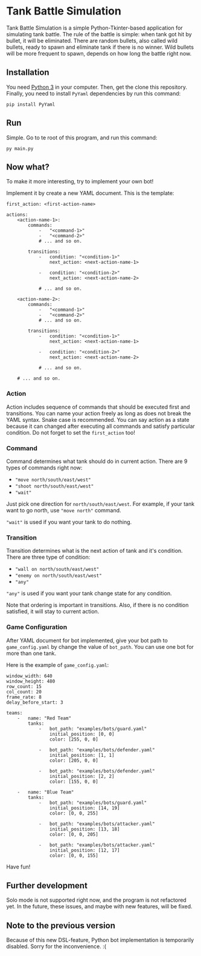 # Tank Battle Simulation

Tank Battle Simulation is a simple Python-Tkinter-based application for simulating tank battle. The rule of the battle is simple: when tank got hit by bullet, it will be eliminated. There are random bullets, also called wild bullets, ready to spawn and eliminate tank if there is no winner. Wild bullets will be more frequent to spawn, depends on how long the battle right now.


## Installation
You need [Python 3](https://www.python.org/downloads/) in your computer. Then, get the clone this repository.
Finally, you need to install `PyYaml` dependencies by run this command:

```
pip install PyYaml
```

## Run
Simple. Go to te root of this program, and run this command:

```
py main.py
```

## Now what?
To make it more interesting, try to implement your own bot! 

Implement it by create a new YAML document. This is the template:
```
first_action: <first-action-name>

actions:
    <action-name-1>:
        commands:
            -   "<command-1>"
            -   "<command-2>"
            # ... and so on.
            
        transitions:
            -   condition: "<condition-1>"
                next_action: <next-action-name-1>
                
            -   condition: "<condition-2>"
                next_action: <next-action-name-2>
                
            # ... and so on.
    
    <action-name-2>:
        commands:
            -   "<command-1>"
            -   "<command-2>"
            # ... and so on.
            
        transitions:
            -   condition: "<condition-1>"
                next_action: <next-action-name-1>
                
            -   condition: "<condition-2>"
                next_action: <next-action-name-2>
                
            # ... and so on.
            
    # ... and so on.
```

### Action
Action includes sequence of commands that should be executed first and transitions. You can name your action freely as long as does not break the YAML syntax. Snake case is recommended. You can say action as a state because it can changed after executing all commands and satisfy particular condition. Do not forget to set the `first_action` too!

### Command
Command determines what tank should do in current action. There are 9 types of commands right now:
- `"move north/south/east/west"`
- `"shoot north/south/east/west"`
- `"wait"`

Just pick one direction for `north/south/east/west`. For example, if your tank want to go north, use `"move north"` command.

`"wait"` is used if you want your tank to do nothing.

### Transition
Transition determines what is the next action of tank and it's condition. There are three type of condition:
- `"wall on north/south/east/west"`
- `"enemy on north/south/east/west"`
- `"any"`

`"any"` is used if you want your tank change state for any condition.

Note that ordering is important in transitions. Also, if there is no condition satisfied, it will stay to current action.

### Game Configuration
After YAML document for bot implemented, give your bot path to `game_config.yaml` by change the value of `bot_path`. You can use one bot for more than one tank.

Here is the example of `game_config.yaml`:
```
window_width: 640
window_height: 480
row_count: 15
col_count: 20
frame_rate: 8
delay_before_start: 3

teams:
    -   name: "Red Team"
        tanks:
            -   bot_path: "examples/bots/guard.yaml"
                initial_position: [0, 0]
                color: [255, 0, 0]
                
            -   bot_path: "examples/bots/defender.yaml"
                initial_position: [1, 1]
                color: [205, 0, 0]
                
            -   bot_path: "examples/bots/defender.yaml"
                initial_position: [2, 2]
                color: [155, 0, 0]
                
    -   name: "Blue Team"
        tanks:
            -   bot_path: "examples/bots/guard.yaml"
                initial_position: [14, 19]
                color: [0, 0, 255]
                
            -   bot_path: "examples/bots/attacker.yaml"
                initial_position: [13, 18]
                color: [0, 0, 205]
                
            -   bot_path: "examples/bots/attacker.yaml"
                initial_position: [12, 17]
                color: [0, 0, 155]
```


Have fun!

## Further development
Solo mode is not supported right now, and the program is not refactored yet. In the future, these issues, and maybe with new features, will be fixed.

## Note to the previous version
Because of this new DSL-feature, Python bot implementation is temporarily disabled. Sorry for the inconvenience. :(
